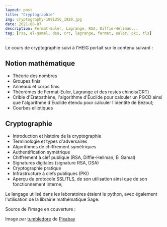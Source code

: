 ```yaml
---
layout: post
title: "Cryptographie"
img: cryptography-1091256_1920.jpg
date: 2021-08-07
description: Fermat-Euler, Lagrange, RSA, Diffie-Hellman... 
tag: [rsa, el-gamal, dsa, crt, lagrange, fermat, euler, pki, tls]
---
```

Le cours de cryptographie suivi à l'HEIG portait sur le contenu suivant :

## Notion mathématique 

- Théorie des nombres 
- Groupes finis 
- Anneaux et corps finis 
- Théorèmes de Fermat-Euler, Lagrange et des restes chinois(CRT)
- Crible d'Eratosthène, l'algorithme d'Euclide pour calculer un PGCD ainsi que
  l'algorithme d'Euclide étendu pour calculer l'identité de Bézout;
- Courbes elliptiques 

## Cryptographie 

- Introduction et histoire de la cryptographie 
- Terminologie et types d'adversaires 
- Algorithmes de chiffrement symétriques 
- Authentification symétrique
- Chiffrement à clef publique  (RSA, Diffie-Hellman, El Gamal)
- Signatures digitales  (signature RSA, DSA)
- Cryptographie pratique 
- Infrastructure à clefs publiques (PKI)
- Aperçu du protocole SSL/TLS, de son utilisation ainsi que de son fonctionnement interne;

Le langage utilisé dans les laboratoires étaient le python, avec également l'utilisation de la librairie mathématique Sage.



Source de l'image en couverture  :

Image par <a href="https://pixabay.com/fr/users/tumbledore-1767790/?utm_source=link-attribution&amp;utm_medium=referral&amp;utm_campaign=image&amp;utm_content=1091256">tumbledore</a> de <a href="https://pixabay.com/fr/?utm_source=link-attribution&amp;utm_medium=referral&amp;utm_campaign=image&amp;utm_content=1091256">Pixabay</a>
